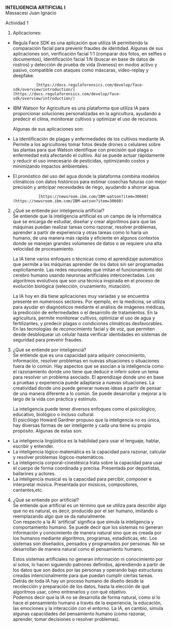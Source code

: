 **INTELIGENCIA ARTIFICIAL I**  
Massacesi Juan Ignacio

Actividad 1

1) Aplicaciones:  
* Regula Face SDK es una aplicación que utiliza IA permitiendo la comparación facial para prevenir fraudes de identidad. Algunas de sus aplicaciones son, verificación facial 1:1 (comparar dos fotos, en selfies o documentos), Identificación facial 1:N (buscar en base de datos de rostros) y detección de prueba de vida (liveness) en modos activo y pasivo, compatible con ataques como máscaras, video-replay y deepfake.

                [https://docs.regulaforensics.com/develop/face-sdk/overview/introduction/](https://docs.regulaforensics.com/develop/face-sdk/overview/introduction/)

* IBM Watson for Agriculture es una plataforma que utiliza IA para proporcionar soluciones personalizadas en la agricultura, ayudando a predecir el clima, monitorear cultivos y optimizar el uso de recursos.

  Algunas de sus aplicaciones son: 

* La Identificación de plagas y enfermedades de los cultivos mediante IA. Permite a los agricultores tomar fotos desde drones o celulares sobre las plantas para que Watson identifique con precisión qué plaga o enfermedad está afectando el cultivo. Así se puede actuar rápidamente y reducir el uso innecesario de pesticidas, optimizando costos y minimizando impactos ambientales.  
* El pronóstico del uso del agua donde la plataforma combina modelos climáticos con datos históricos para estimar cosechas futuras con mejor precisión y anticipar necesidades de riego, ayudando a ahorrar agua.

                 [https://newsroom.ibm.com/IBM-watson?item=30660](https://newsroom.ibm.com/IBM-watson?item=30660)

2) ¿Qué se entiende por inteligencia artificial?  
   Se entiende que la inteligencia artificial es un campo de la informática que se encarga de estudiar, diseñar y crear algoritmos para que las máquinas puedan realizar tareas como razonar, resolver problemas, aprender a partir de experiencia y otras tareas como lo haría un humano, de una manera más rápida y eficiente en algunos contextos donde se manejan grandes volúmenes de datos o se requiere una alta velocidad de procesamiento.  
     
   La IA tiene varios enfoques o técnicas como el aprendizaje automático que permite a las máquinas aprender de los datos sin ser programadas explícitamente. Las redes neuronales que imitan el funcionamiento del cerebro humano usando neuronas artificiales interconectadas. Los algoritmos evolutivos que son una técnica inspirada en el proceso de evolución biológica (selección, cruzamiento, mutación).  
     
   La IA hoy en día tiene aplicaciones muy variadas y se encuentra presente en numerosos sectores. Por ejemplo, en la medicina, se utiliza para ayudar en diagnósticos mediante el análisis de imágenes médicas, la predicción de enfermedades o el desarrollo de tratamientos. En la agricultura, permite monitorear cultivos, optimizar el uso de agua y fertilizantes, y predecir plagas o condiciones climáticas desfavorables. En las tecnologías de reconocimiento facial y de voz, que permiten desde desbloquear un celular hasta verificar identidades en sistemas de seguridad para prevenir fraudes.  
     
3) ¿Qué se entiende por inteligencia?  
   Se entiende que es una capacidad para adquirir conocimiento, información, resolver problemas en nuevas situaciones o situaciones fuera de lo común. Hay aspectos que se asocian a la inteligencia como el razonamiento donde uno tiene que deducir e inferir sobre un tema para resolver un problema asociado. El aprendizaje donde uno en base a pruebas y experiencia puede adaptarse a nuevas situaciones. La creatividad donde uno puede generar nuevas ideas a partir de pensar de una manera diferente a lo común. Se puede desarrollar y mejorar a lo largo de la vida con práctica y estímulo.  
     
   La inteligencia puede tener diversos enfoques como el psicológico, educativo, biológico o incluso cultural.   
   El psicólogo Howard Gardner propuso que la inteligencia no es única, hay diversas formas de ser inteligente y cada una tiene su propio propósito. Algunas de estas son:  
* La inteligencia lingüística es la habilidad para usar el lenguaje, hablar, escribir y entender.   
* La inteligencia lógico-matemática es la capacidad para razonar, calcular y resolver problemas lógicos-matemáticos.  
* La inteligencia corporal-cinestésica trata sobre la capacidad para usar el cuerpo de forma coordinada y precisa. Presentada por deportistas, bailarines y actores.  
* La inteligencia musical es la capacidad para percibir, componer e interpretar música. Presentada por músicos, compositores, cantantes,etc.  
    
4) ¿Qué se entiende por artificial?   
   Se entiende que artificial es un término que se utiliza para describir algo que no es natural, es decir, producido por el ser humano, imitando o reemplazando algo que se da naturalmente.  
   Con respecto a la AI ‘artificial’ significa que simula la inteligencia y comportamiento humano. Se puede decir que los sistemas no generan información y conocimiento de manera natural sino que es creada por los humanos mediante algoritmos, programas, estadísticas, etc. Los sistemas son diseñados, pensados y programados por personas. No se desarrollan de manera natural como el pensamiento humano.  
     
   Estos sistemas artificiales no generan información ni conocimiento por sí solos, lo hacen siguiendo patrones definidos, aprendiendo a partir de los datos que son dados por las personas y operando bajo estructuras creadas intencionalmente para que puedan cumplir ciertas tareas. Detrás de toda IA hay un proceso humano de diseño desde la recolección y preparación de los datos, hasta la elección de qué algoritmos usar, cómo entrenarlos y con qué objetivo.  
   Podemos decir que la IA no se desarrolla de forma natural, como sí lo hace el pensamiento humano a través de la experiencia, la educación, las emociones y la interacción con el entorno. La IA, en cambio, simula algunas capacidades del pensamiento humano (como razonar, aprender, tomar decisiones o resolver problemas).  
     
     
     
     
     
   